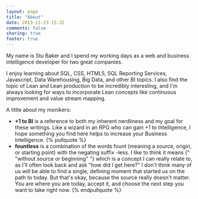 ```yaml
---
layout: page
title: "About"
date: 2013-11-23 15:32
comments: false
sharing: true
footer: true
---
```

My name is Stu Baker and I spend my working days as a web and business intelligence developer for two great companies.

I enjoy learning about SQL, CSS, HTML5, SQL Reporting Services, Javascript, Data Warehousing, Big Data, and other BI topics. I also find the topic of Lean and Lean production to be incredibly interesting, and I'm always looking for ways to incorporate Lean concepts like continuous improvement and value stream mapping.

A little about my monikers:

- **+1 to BI** is a reference to both my inherent nerdliness and my goal for these writings.  Like a wizard in an RPG who can gain +1 to Intelligence, I hope something you find here helps to increase your Business Intelligence.
{% pullquote %}
- **fountless** is a combination of the words fount (meaning a source, origin, or starting point) with the negating suffix -less.  I like to think it means {" "without source or beginning" "} which is a concept I can really relate to, as I'll often look back and ask "how did I get here?"  I don't think many of us will be able to find a single, defining moment that started us on the path to today.  But that's okay, because the source really doesn't matter.  You are where you are today, accept it, and choose the next step you want to take right now.
{% endpullquote %}